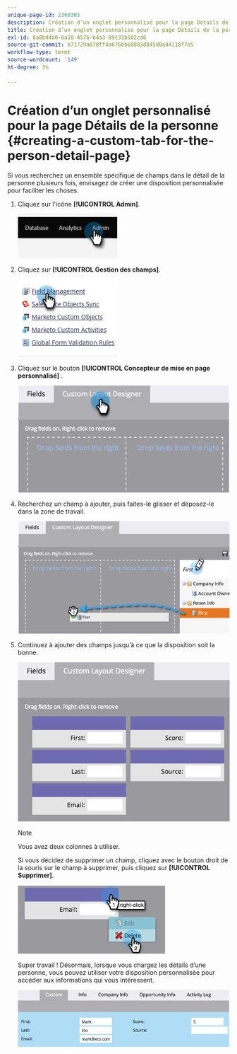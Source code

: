 ```yaml
---
unique-page-id: 2360305
description: Création d’un onglet personnalisé pour la page Détails de la personne - Documents Marketo - Documentation du produit
title: Création d’un onglet personnalisé pour la page Détails de la personne
exl-id: 8a8bd4a0-6a18-4576-b4a3-89c31b502cd6
source-git-commit: b71729a678ff4a676bb60803d845d0a44118f7e5
workflow-type: tm+mt
source-wordcount: '149'
ht-degree: 3%

---
```


# Création d’un onglet personnalisé pour la page Détails de la personne {#creating-a-custom-tab-for-the-person-detail-page}

Si vous recherchez un ensemble spécifique de champs dans le détail de la personne plusieurs fois, envisagez de créer une disposition personnalisée pour faciliter les choses.

1. Cliquez sur l&#39;icône **[!UICONTROL Admin]**.

   ![](assets/creating-a-custom-tab-for-the-person-detail-page-1.png)

1. Cliquez sur **[!UICONTROL Gestion des champs]**.

   ![](assets/creating-a-custom-tab-for-the-person-detail-page-2.png)

1. Cliquez sur le bouton **[!UICONTROL Concepteur de mise en page personnalisé]** .

   ![](assets/creating-a-custom-tab-for-the-person-detail-page-3.png)

1. Recherchez un champ à ajouter, puis faites-le glisser et déposez-le dans la zone de travail.

   ![](assets/creating-a-custom-tab-for-the-person-detail-page-4.png)

1. Continuez à ajouter des champs jusqu’à ce que la disposition soit la bonne.

   ![](assets/creating-a-custom-tab-for-the-person-detail-page-5.png)

   >[!NOTE]
   >
   >Vous avez deux colonnes à utiliser.

   Si vous décidez de supprimer un champ, cliquez avec le bouton droit de la souris sur le champ à supprimer, puis cliquez sur **[!UICONTROL Supprimer]**.

   ![](assets/creating-a-custom-tab-for-the-person-detail-page-6.png)

   Super travail ! Désormais, lorsque vous chargez les détails d’une personne, vous pouvez utiliser votre disposition personnalisée pour accéder aux informations qui vous intéressent.

   ![](assets/creating-a-custom-tab-for-the-person-detail-page-7.png)
